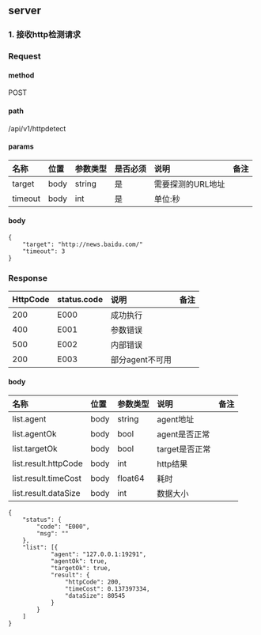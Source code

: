 ## server

### 1. 接收http检测请求

### Request

#### method
POST

#### path

/api/v1/httpdetect

#### params

| 名称      |位置|参数类型|是否必须| 说明         |备注|
|:--------|:---|:---|:---|:-----------|:---|
| target  |body|string|是| 需要探测的URL地址 ||
| timeout  |body|int|是| 单位:秒       ||

#### body
```
{
	"target": "http://news.baidu.com/"
	"timeout": 3
}
```

### Response
| HttpCode | status.code | 说明         |备注|
|:---------|:------------|:-----------|:---|
| 200      | E000        | 成功执行       || 
| 400      | E001        | 参数错误       || 
| 500      | E002        | 内部错误       || 
| 200      | E003        | 部分agent不可用 || 
#### body
| 名称      |位置| 参数类型    | 说明         | 备注         |
|:--------|:---|:--------|:---|:-----------|
| list.agent  |body| string  | agent地址 ||
| list.agentOk  |body| bool  | agent是否正常 ||
| list.targetOk  |body| bool  |target是否正常 ||
| list.result.httpCode |body| int     | http结果 ||
| list.result.timeCost |body| float64 | 耗时 ||
| list.result.dataSize |body| int     | 数据大小 ||

```
{
	"status": {
		"code": "E000",
		"msg": ""
	},
	"list": [{
			"agent": "127.0.0.1:19291",
			"agentOk": true,
			"targetOk": true,
			"result": {
				"httpCode": 200,
				"timeCost": 0.137397334,
				"dataSize": 80545
			}
		}
	]
}
```